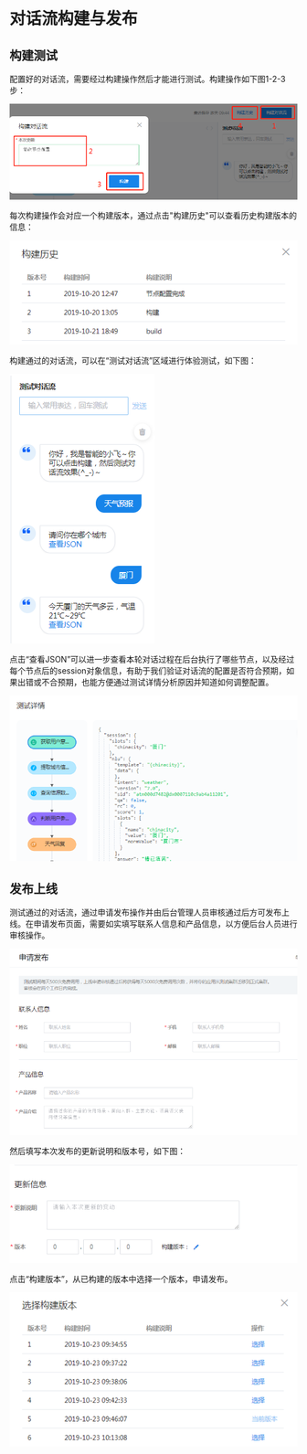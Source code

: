 # 对话流构建与发布


## 构建测试

配置好的对话流，需要经过构建操作然后才能进行测试。构建操作如下图1-2-3步：

![build_chatflow1](../file/build_chatflow1.png)



每次构建操作会对应一个构建版本，通过点击"构建历史"可以查看历史构建版本的信息：

![build_chatflow2](../file/build_chatflow2.png)



构建通过的对话流，可以在“测试对话流”区域进行体验测试，如下图：

![test_chatflow1](../file/test_chatflow1.png)



点击“查看JSON”可以进一步查看本轮对话过程在后台执行了哪些节点，以及经过每个节点后的session对象信息，有助于我们验证对话流的配置是否符合预期，如果出错或不合预期，也能方便通过测试详情分析原因并知道如何调整配置。



![test_chatflow2](../file/test_chatflow2.png)




## 发布上线
测试通过的对话流，通过申请发布操作并由后台管理人员审核通过后方可发布上线。在申请发布页面，需要如实填写联系人信息和产品信息，以方便后台人员进行审核操作。

![publish1](../file/publish1.png)

然后填写本次发布的更新说明和版本号，如下图：

![publish2](../file/publish2.png)

点击“构建版本”，从已构建的版本中选择一个版本，申请发布。

![publish3](../file/publish3.png)









